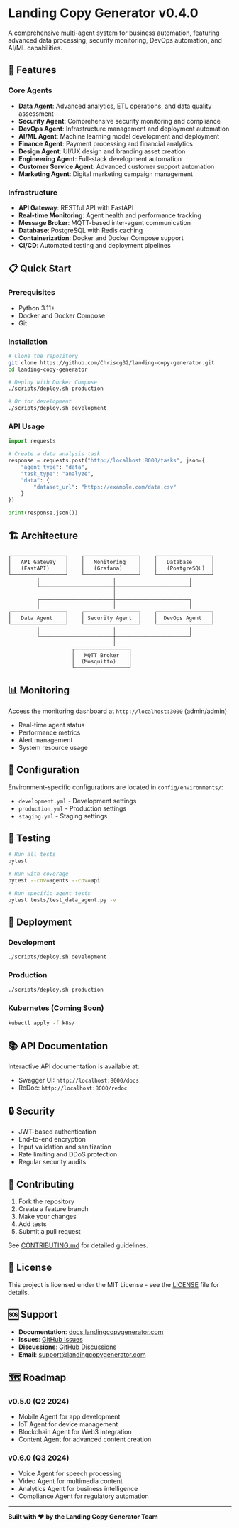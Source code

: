 # Landing Copy Generator v0.4.0

A comprehensive multi-agent system for business automation, featuring advanced data processing, security monitoring, DevOps automation, and AI/ML capabilities.

## 🚀 Features

### Core Agents
- **Data Agent**: Advanced analytics, ETL operations, and data quality assessment
- **Security Agent**: Comprehensive security monitoring and compliance
- **DevOps Agent**: Infrastructure management and deployment automation  
- **AI/ML Agent**: Machine learning model development and deployment
- **Finance Agent**: Payment processing and financial analytics
- **Design Agent**: UI/UX design and branding asset creation
- **Engineering Agent**: Full-stack development automation
- **Customer Service Agent**: Advanced customer support automation
- **Marketing Agent**: Digital marketing campaign management

### Infrastructure
- **API Gateway**: RESTful API with FastAPI
- **Real-time Monitoring**: Agent health and performance tracking
- **Message Broker**: MQTT-based inter-agent communication
- **Database**: PostgreSQL with Redis caching
- **Containerization**: Docker and Docker Compose support
- **CI/CD**: Automated testing and deployment pipelines

## 📋 Quick Start

### Prerequisites
- Python 3.11+
- Docker and Docker Compose
- Git

### Installation

```bash
# Clone the repository
git clone https://github.com/Chriscg32/landing-copy-generator.git
cd landing-copy-generator

# Deploy with Docker Compose
./scripts/deploy.sh production

# Or for development
./scripts/deploy.sh development
```

### API Usage

```python
import requests

# Create a data analysis task
response = requests.post("http://localhost:8000/tasks", json={
    "agent_type": "data",
    "task_type": "analyze",
    "data": {
        "dataset_url": "https://example.com/data.csv"
    }
})

print(response.json())
```

## 🏗️ Architecture

```
┌─────────────────┐    ┌─────────────────┐    ┌─────────────────┐
│   API Gateway   │    │   Monitoring    │    │   Database      │
│   (FastAPI)     │    │   (Grafana)     │    │   (PostgreSQL)  │
└─────────────────┘    └─────────────────┘    └─────────────────┘
         │                       │                       │
         └───────────────────────┼───────────────────────┘
                                 │
         ┌───────────────────────┼───────────────────────┐
         │                       │                       │
┌─────────────────┐    ┌─────────────────┐    ┌─────────────────┐
│   Data Agent    │    │ Security Agent  │    │  DevOps Agent   │
└─────────────────┘    └─────────────────┘    └─────────────────┘
         │                       │                       │
         └───────────────────────┼───────────────────────┘
                                 │
                    ┌─────────────────┐
                    │   MQTT Broker   │
                    │  (Mosquitto)    │
                    └─────────────────┘
```

## 📊 Monitoring

Access the monitoring dashboard at `http://localhost:3000` (admin/admin)

- Real-time agent status
- Performance metrics
- Alert management
- System resource usage

## 🔧 Configuration

Environment-specific configurations are located in `config/environments/`:

- `development.yml` - Development settings
- `production.yml` - Production settings
- `staging.yml` - Staging settings

## 🧪 Testing

```bash
# Run all tests
pytest

# Run with coverage
pytest --cov=agents --cov=api

# Run specific agent tests
pytest tests/test_data_agent.py -v
```

## 🚀 Deployment

### Development
```bash
./scripts/deploy.sh development
```

### Production
```bash
./scripts/deploy.sh production
```

### Kubernetes (Coming Soon)
```bash
kubectl apply -f k8s/
```

## 📚 API Documentation

Interactive API documentation is available at:
- Swagger UI: `http://localhost:8000/docs`
- ReDoc: `http://localhost:8000/redoc`

## 🔒 Security

- JWT-based authentication
- End-to-end encryption
- Input validation and sanitization
- Rate limiting and DDoS protection
- Regular security audits

## 🤝 Contributing

1. Fork the repository
2. Create a feature branch
3. Make your changes
4. Add tests
5. Submit a pull request

See [CONTRIBUTING.md](CONTRIBUTING.md) for detailed guidelines.

## 📄 License

This project is licensed under the MIT License - see the [LICENSE](LICENSE) file for details.

## 🆘 Support

- **Documentation**: [docs.landingcopygenerator.com](https://docs.landingcopygenerator.com)
- **Issues**: [GitHub Issues](https://github.com/Chriscg32/landing-copy-generator/issues)
- **Discussions**: [GitHub Discussions](https://github.com/Chriscg32/landing-copy-generator/discussions)
- **Email**: support@landingcopygenerator.com

## 🗺️ Roadmap

### v0.5.0 (Q2 2024)
- Mobile Agent for app development
- IoT Agent for device management
- Blockchain Agent for Web3 integration
- Content Agent for advanced content creation

### v0.6.0 (Q3 2024)
- Voice Agent for speech processing
- Video Agent for multimedia content
- Analytics Agent for business intelligence
- Compliance Agent for regulatory automation

---

**Built with ❤️ by the Landing Copy Generator Team**